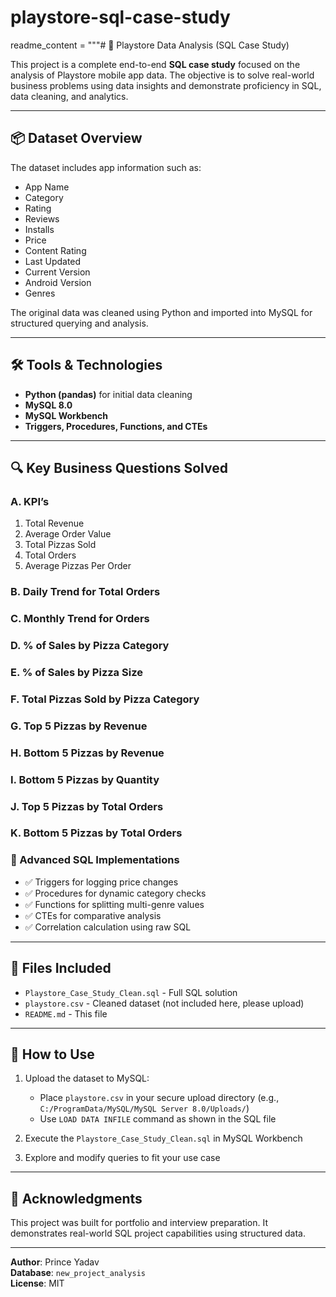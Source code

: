 # playstore-sql-case-study

readme_content = """# 📱 Playstore Data Analysis (SQL Case Study)

This project is a complete end-to-end **SQL case study** focused on the analysis of Playstore mobile app data. The objective is to solve real-world business problems using data insights and demonstrate proficiency in SQL, data cleaning, and analytics.

---

## 📦 Dataset Overview

The dataset includes app information such as:
- App Name
- Category
- Rating
- Reviews
- Installs
- Price
- Content Rating
- Last Updated
- Current Version
- Android Version
- Genres

The original data was cleaned using Python and imported into MySQL for structured querying and analysis.

---

## 🛠️ Tools & Technologies

- **Python (pandas)** for initial data cleaning
- **MySQL 8.0**
- **MySQL Workbench**
- **Triggers, Procedures, Functions, and CTEs**

---

## 🔍 Key Business Questions Solved

### A. KPI’s
1. Total Revenue
2. Average Order Value
3. Total Pizzas Sold
4. Total Orders
5. Average Pizzas Per Order

### B. Daily Trend for Total Orders  
### C. Monthly Trend for Orders  
### D. % of Sales by Pizza Category  
### E. % of Sales by Pizza Size  
### F. Total Pizzas Sold by Pizza Category  
### G. Top 5 Pizzas by Revenue  
### H. Bottom 5 Pizzas by Revenue  
### I. Bottom 5 Pizzas by Quantity  
### J. Top 5 Pizzas by Total Orders  
### K. Bottom 5 Pizzas by Total Orders  

### 📌 Advanced SQL Implementations
- ✅ Triggers for logging price changes
- ✅ Procedures for dynamic category checks
- ✅ Functions for splitting multi-genre values
- ✅ CTEs for comparative analysis
- ✅ Correlation calculation using raw SQL

---

## 📁 Files Included

- `Playstore_Case_Study_Clean.sql` - Full SQL solution
- `playstore.csv` - Cleaned dataset (not included here, please upload)
- `README.md` - This file

---

## 🚀 How to Use

1. Upload the dataset to MySQL:
   - Place `playstore.csv` in your secure upload directory (e.g., `C:/ProgramData/MySQL/MySQL Server 8.0/Uploads/`)
   - Use `LOAD DATA INFILE` command as shown in the SQL file

2. Execute the `Playstore_Case_Study_Clean.sql` in MySQL Workbench

3. Explore and modify queries to fit your use case

---

## 🙌 Acknowledgments

This project was built for portfolio and interview preparation. It demonstrates real-world SQL project capabilities using structured data.

---

**Author**: Prince Yadav  
**Database**: `new_project_analysis`  
**License**: MIT
